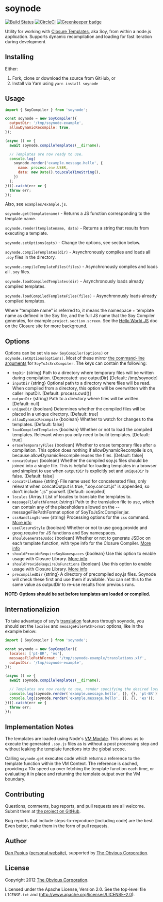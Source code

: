 # soynode

[![Build Status](https://travis-ci.com/vikr01/soynode.svg?branch=master)](https://travis-ci.com/vikr01/soynode)
[![CircleCI](https://circleci.com/gh/vikr01/soynode/tree/master.svg?style=svg)](https://circleci.com/gh/vikr01/soynode/tree/master) [![Greenkeeper badge](https://badges.greenkeeper.io/vikr01/soynode.svg)](https://greenkeeper.io/)

Utility for working with [Closure Templates](https://developers.google.com/closure/templates/),
aka Soy, from within a node.js application. Supports dynamic recompilation and loading for fast
iteration during development.

## Installing

Either:

1. Fork, clone or download the source from GitHub, or
2. Install via Yarn using `yarn install soynode`

## Usage

```js
import { SoyCompiler } from 'soynode';

const soynode = new SoyCompiler({
  outputDir: '/tmp/soynode-example',
  allowDynamicRecompile: true,
});

(async () => {
  await soynode.compileTemplates(__dirname);

  // Templates are now ready to use.
  console.log(
    soynode.render('example.message.hello', {
      name: process.env.USER,
      date: new Date().toLocaleTimeString(),
    })
  );
})().catch(err => {
  throw err;
});
```

Also, see `examples/example.js`.

`soynode.get(templatename)` - Returns a JS function corresponding to the template name.

`soynode.render(templatename, data)` - Returns a string that results from executing a template.

`soynode.setOptions(opts)` - Change the options, see section below.

`soynode.compileTemplates(dir)` - Asynchronously compiles and loads all `.soy` files in the directory.

`soynode.compileTemplateFiles(files)` - Asynchronously compiles and loads all `.soy` files.

`soynode.loadCompiledTemplates(dir)` - Asynchronously loads already compiled templates.

`soynode.loadCompiledTemplateFiles(files)` - Asynchronously loads already compiled templates.

Where "template name" is referred to, it means the namespace + template name as defined in the Soy
file, and the full JS name that the Soy Compiler generates, for example `project.section.screen`.
See the [Hello World JS](https://developers.google.com/closure/templates/docs/helloworld_js) doc on
the Closure site for more background.

## Options

Options can be set via `new SoyCompiler(options)` or `soynode.setOptions(options)`. Most of these mirror
[the command-line arguments](https://developers.google.com/closure/templates/docs/javascript_usage)
for `SoyToJsSrcCompiler`. The keys can contain the following:

- `tmpDir` {string} Path to a directory where temporary files will be written during compilation. {Deprecated: use outputDir}
  [Default: /tmp/soynode]
- `inputDir` {string} Optional path to a directory where files will be read. When compiled from a directory, this option will be overwritten with the caller inputDir. [Default: process.cwd()]
- `outputDir` {string} Path to a directory where files will be written. [Default: null]
- `uniqueDir` {boolean} Determines whether the compiled files will be placed in a unique directory. [Default: true]
- `allowDynamicRecompile` {boolean} Whether to watch for changes to the templates. [Default: false]
- `loadCompiledTemplates` {boolean} Whether or not to load the compiled templates. Relevant when you only need to build templates. [Default: true]
- `eraseTemporaryFiles` {boolean} Whether to erase temporary files after a compilation. This option does nothing if allowDynamicRecompile is on, because allowDynamicRecompile reuses the files.
  [Default: false]
- `concatOutput` {boolean} Whether the compiled soy.js files should be joined into a single file. This is helpful for loading templates in a browser and simplest to use when `outputDir` is explicitly set and `uniqueDir` is false. [Default: false]
- `concatFileName` {string} File name used for concatenated files, only relevant when concatOutput is true, ".soy.concat.js" is appended, so don't include ".js" yourself. [Default: compiled]
- `locales` {Array.<string>} List of locales to translate the templates to.
- `messageFilePathFormat` {string} Path to the translation file to use, which can contain any of the placeholders allowed on the --messageFilePathFormat option of SoyToJsSrcCompiler.jar.
- `cssHandlingScheme` {string} Processing options for the `css` command. [More info](https://developers.google.com/closure/templates/docs/commands#css)
- `useClosureStyle` {boolean} Whether or not to use goog.provide and goog.require for JS functions and Soy namespaces.
- `shouldGenerateJsdoc` {boolean} Whether or not to generate JSDoc on each template function, with type info for the Closure Compiler. [More info](https://developers.google.com/closure/templates/docs/javascript_usage)
- `shouldProvideRequireSoyNamespaces` {boolean} Use this option to enable usage with Closure Library. [More info](https://developers.google.com/closure/templates/docs/javascript_usage)
- `shouldProvideRequireJsFunctions` {boolean} Use this option to enable usage with Closure Library. [More info](https://developers.google.com/closure/templates/docs/javascript_usage)
- `precompiledDir` {string} A directory of precompiled soy.js files.
  Soynode will check these first and use them if available.
  You can set this to the same value as outputDir to re-use results from previous runs.

**NOTE: Options should be set before templates are loaded or compiled.**

## Internationalizion

To take advantage of soy's [translation](https://developers.google.com/closure/templates/docs/translation) features through soynode, you should set the `locales` and `messageFilePathFormat` options, like in the example below:

```js
import { SoyCompiler } from 'soynode';

const soynode = new SoyCompiler({
  locales: ['pt-BR', 'es'],
  messageFilePathFormat: '/tmp/soynode-example/translations.xlf',
  outputDir: '/tmp/soynode-example',
});

(async () => {
  await soynode.compileTemplates(__dirname);

  // Templates are now ready to use, render specifying the desired locale.
  console.log(soynode.render('example.message.hello', {}, {}, 'pt-BR'));
  console.log(soynode.render('example.message.hello', {}, {}, 'es'));
})().catch(err => {
  throw err;
});
```

## Implementation Notes

The templates are loaded using Node's [VM Module](http://nodejs.org/api/vm.html). This allows us to
execute the generated `.soy.js` files as is without a post processing step and without leaking the
template functions into the global scope.

Calling `soynode.get` executes code which returns a reference to the template function within the
VM Context. The reference is cached, providing a 10x speed up over fetching the template function
each time, or evaluating it in place and returning the template output over the VM boundary.

## Contributing

Questions, comments, bug reports, and pull requests are all welcome. Submit them at
[the project on GitHub](https://github.com/Obvious/soynode/).

Bug reports that include steps-to-reproduce (including code) are the best. Even better, make them in
the form of pull requests.

## Author

[Dan Pupius](https://github.com/dpup)
([personal website](http://pupius.co.uk/about/)), supported by
[The Obvious Corporation](http://obvious.com/).

## License

Copyright 2012 [The Obvious Corporation](http://obvious.com/).

Licensed under the Apache License, Version 2.0.
See the top-level file `LICENSE.txt` and
(http://www.apache.org/licenses/LICENSE-2.0).
